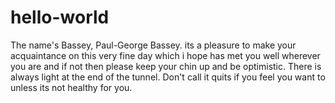 # hello-world
The name's Bassey, Paul-George Bassey. its a pleasure to make your acquaintance on this very fine day which i hope has met you well wherever you are and if not then please keep your chin up and be optimistic. There is always light at the end of the tunnel. Don't call it quits if you feel you want to unless its not healthy for you.
